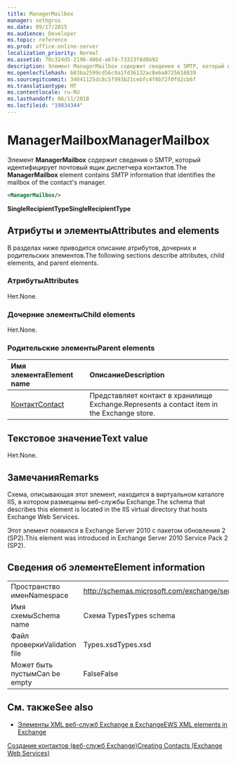 ```yaml
---
title: ManagerMailbox
manager: sethgros
ms.date: 09/17/2015
ms.audience: Developer
ms.topic: reference
ms.prod: office-online-server
localization_priority: Normal
ms.assetid: 70c324d5-2196-406d-a674-73323f8d8b92
description: Элемент ManagerMailbox содержит сведения о SMTP, который идентифицирует почтовый ящик диспетчера контактов.
ms.openlocfilehash: b83ba2599cd56c9a1fd36132ac8eba0725616039
ms.sourcegitcommit: 34041125dc8c5f993b21cebfc4f8b72f0fd2cb6f
ms.translationtype: MT
ms.contentlocale: ru-RU
ms.lasthandoff: 06/11/2018
ms.locfileid: "19834344"
---
```

# <a name="managermailbox"></a><span data-ttu-id="c811a-103">ManagerMailbox</span><span class="sxs-lookup"><span data-stu-id="c811a-103">ManagerMailbox</span></span>

<span data-ttu-id="c811a-104">Элемент **ManagerMailbox** содержит сведения о SMTP, который идентифицирует почтовый ящик диспетчера контактов.</span><span class="sxs-lookup"><span data-stu-id="c811a-104">The **ManagerMailbox** element contains SMTP information that identifies the mailbox of the contact's manager.</span></span> 
  
```XML
<ManagerMailbox/>
```

 <span data-ttu-id="c811a-105">**SingleRecipientType**</span><span class="sxs-lookup"><span data-stu-id="c811a-105">**SingleRecipientType**</span></span>
## <a name="attributes-and-elements"></a><span data-ttu-id="c811a-106">Атрибуты и элементы</span><span class="sxs-lookup"><span data-stu-id="c811a-106">Attributes and elements</span></span>

<span data-ttu-id="c811a-107">В разделах ниже приводится описание атрибутов, дочерних и родительских элементов.</span><span class="sxs-lookup"><span data-stu-id="c811a-107">The following sections describe attributes, child elements, and parent elements.</span></span>
  
### <a name="attributes"></a><span data-ttu-id="c811a-108">Атрибуты</span><span class="sxs-lookup"><span data-stu-id="c811a-108">Attributes</span></span>

<span data-ttu-id="c811a-109">Нет.</span><span class="sxs-lookup"><span data-stu-id="c811a-109">None.</span></span>
  
### <a name="child-elements"></a><span data-ttu-id="c811a-110">Дочерние элементы</span><span class="sxs-lookup"><span data-stu-id="c811a-110">Child elements</span></span>

<span data-ttu-id="c811a-111">Нет.</span><span class="sxs-lookup"><span data-stu-id="c811a-111">None.</span></span>
  
### <a name="parent-elements"></a><span data-ttu-id="c811a-112">Родительские элементы</span><span class="sxs-lookup"><span data-stu-id="c811a-112">Parent elements</span></span>

|<span data-ttu-id="c811a-113">**Имя элемента**</span><span class="sxs-lookup"><span data-stu-id="c811a-113">**Element name**</span></span>|<span data-ttu-id="c811a-114">**Описание**</span><span class="sxs-lookup"><span data-stu-id="c811a-114">**Description**</span></span>|
|:-----|:-----|
|[<span data-ttu-id="c811a-115">Контакт</span><span class="sxs-lookup"><span data-stu-id="c811a-115">Contact</span></span>](contact.md) <br/> |<span data-ttu-id="c811a-116">Представляет контакт в хранилище Exchange.</span><span class="sxs-lookup"><span data-stu-id="c811a-116">Represents a contact item in the Exchange store.</span></span>  <br/> |
   
## <a name="text-value"></a><span data-ttu-id="c811a-117">Текстовое значение</span><span class="sxs-lookup"><span data-stu-id="c811a-117">Text value</span></span>

<span data-ttu-id="c811a-118">Нет.</span><span class="sxs-lookup"><span data-stu-id="c811a-118">None.</span></span>
  
## <a name="remarks"></a><span data-ttu-id="c811a-119">Замечания</span><span class="sxs-lookup"><span data-stu-id="c811a-119">Remarks</span></span>

<span data-ttu-id="c811a-120">Схема, описывающая этот элемент, находится в виртуальном каталоге IIS, в котором размещены веб-службы Exchange.</span><span class="sxs-lookup"><span data-stu-id="c811a-120">The schema that describes this element is located in the IIS virtual directory that hosts Exchange Web Services.</span></span>
  
<span data-ttu-id="c811a-121">Этот элемент появился в Exchange Server 2010 с пакетом обновления 2 (SP2).</span><span class="sxs-lookup"><span data-stu-id="c811a-121">This element was introduced in Exchange Server 2010 Service Pack 2 (SP2).</span></span>
  
## <a name="element-information"></a><span data-ttu-id="c811a-122">Сведения об элементе</span><span class="sxs-lookup"><span data-stu-id="c811a-122">Element information</span></span>

|||
|:-----|:-----|
|<span data-ttu-id="c811a-123">Пространство имен</span><span class="sxs-lookup"><span data-stu-id="c811a-123">Namespace</span></span>  <br/> |http://schemas.microsoft.com/exchange/services/2006/types  <br/> |
|<span data-ttu-id="c811a-124">Имя схемы</span><span class="sxs-lookup"><span data-stu-id="c811a-124">Schema name</span></span>  <br/> |<span data-ttu-id="c811a-125">Схема Types</span><span class="sxs-lookup"><span data-stu-id="c811a-125">Types schema</span></span>  <br/> |
|<span data-ttu-id="c811a-126">Файл проверки</span><span class="sxs-lookup"><span data-stu-id="c811a-126">Validation file</span></span>  <br/> |<span data-ttu-id="c811a-127">Types.xsd</span><span class="sxs-lookup"><span data-stu-id="c811a-127">Types.xsd</span></span>  <br/> |
|<span data-ttu-id="c811a-128">Может быть пустым</span><span class="sxs-lookup"><span data-stu-id="c811a-128">Can be empty</span></span>  <br/> |<span data-ttu-id="c811a-129">False</span><span class="sxs-lookup"><span data-stu-id="c811a-129">False</span></span>  <br/> |
   
## <a name="see-also"></a><span data-ttu-id="c811a-130">См. также</span><span class="sxs-lookup"><span data-stu-id="c811a-130">See also</span></span>



- [<span data-ttu-id="c811a-131">Элементы XML веб-служб Exchange в Exchange</span><span class="sxs-lookup"><span data-stu-id="c811a-131">EWS XML elements in Exchange</span></span>](ews-xml-elements-in-exchange.md)


[<span data-ttu-id="c811a-132">Создание контактов (веб-служб Exchange)</span><span class="sxs-lookup"><span data-stu-id="c811a-132">Creating Contacts (Exchange Web Services)</span></span>](http://msdn.microsoft.com/library/4845917e-70d1-481c-bbd7-011ec6571789%28Office.15%29.aspx)


